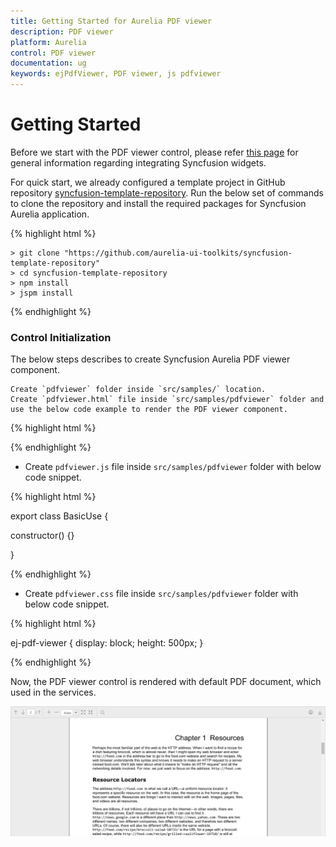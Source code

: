 ```yaml
---
title: Getting Started for Aurelia PDF viewer
description: PDF viewer 
platform: Aurelia
control: PDF viewer
documentation: ug
keywords: ejPdfViewer, PDF viewer, js pdfviewer
---
```


# Getting Started

Before we start with the PDF viewer control, please refer [this page](https://help.syncfusion.com/aurelia/overview#getting-started) for general information regarding integrating Syncfusion widgets.

For quick start, we already configured a template project in GitHub repository [syncfusion-template-repository](https://github.com/aurelia-ui-toolkits/syncfusion-template-repository). Run the below set of commands to clone the repository and install the required packages for Syncfusion Aurelia application.

{% highlight html %}

    > git clone "https://github.com/aurelia-ui-toolkits/syncfusion-template-repository"
    > cd syncfusion-template-repository
    > npm install
    > jspm install

{% endhighlight %}

### Control Initialization

The below steps describes to create Syncfusion Aurelia PDF viewer component.

    Create `pdfviewer` folder inside `src/samples/` location.
    Create `pdfviewer.html` file inside `src/samples/pdfviewer` folder and use the below code example to render the PDF viewer component.
	
{% highlight html %}

<template>
  <require from="./pdfviewer.css"></require>
  <div>
    <ej-pdf-viewer id="PdfViewer" e-service-url="http://js.syncfusion.com/ejservices/api/PdfViewer"></ej-pdf-viewer>
  </div>
</template>

{% endhighlight %}

* Create `pdfviewer.js` file inside `src/samples/pdfviewer` folder with below code snippet.

{% highlight html %}

export class BasicUse {

  constructor() {}

}

{% endhighlight %}

* Create `pdfviewer.css` file inside `src/samples/pdfviewer` folder with below code snippet.

{% highlight html %}

ej-pdf-viewer {
    display: block;
    height: 500px;
}

{% endhighlight %}

Now, the PDF viewer control is rendered with default PDF document, which used in the services.

![](getting-started_images/pdfviewer.png)

